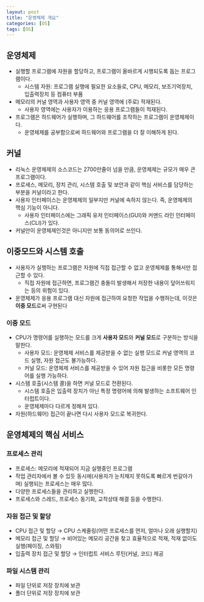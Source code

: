 ```yaml
---
layout: post
title: "운영체제 개요"
categories: [OS]
tags: [OS]
---
```


## 운영체제

- 실행할 프로그램에 자원을 할당하고, 프로그램이 올바르게 시행되도록 돕는 프로그램이다.
  - 시스템 자원: 프로그램 실행에 필요한 요소들로, CPU, 메모리, 보조기억장치, 입출력장치 등 컴퓨터 부품
- 메모리의 커널 영역과 사용자 영역 중 커널 영역에 (주로) 적재된다.
  - 사용자 영역에는 사용자가 이용하는 응용 프로그램들이 적재된다.
- 프로그램은 하드웨어가 실행하며, 그 하드웨어를 조작하는 프로그램이 운영체제이다.
  - 운영체제를 공부함으로써 하드웨어와 프로그램을 더 잘 이해하게 된다.

## 커널

- 리눅스 운영체제의 소스코드는 2700만줄이 넘을 만큼, 운영체제는 규모가 매우 큰 프로그램이다.
- 프로세스, 메모리, 장치 관리, 시스템 호출 및 보안과 같이 핵심 서비스를 담당하는 부분을 커널이라고 한다.
- 사용자 인터페이스는 운영체제의 일부지만 커널에 속하지 않는다. 즉, 운영체제의 핵심 기능이 아니다.
  - 사용자 인터페이스에는 그래픽 유저 인터페이스(GUI)와 커맨드 라인 인터페이스(CLI)가 있다.
- 커널만이 운영체제인것은 아니지만 보통 동의어로 쓰인다.

## 이중모드와 시스템 호출

- 사용자가 실행하는 프로그램은 자원에 직접 접근할 수 없고 운영체제를 통해서만 접근할 수 있다.
  - 직접 자원에 접근하면, 프로그램간 충돌이 발생해서 저장한 내용이 덮어쓰워지는 등의 위험이 있다.
- 운영체제가 응용 프로그램 대신 자원에 접근하여 요청한 작업을 수행하는데, 이것은 **이중 모드**로써 구현된다

### 이중 모드

- CPU가 명령어를 실행하는 모드를 크게 **사용자 모드**와 **커널 모드**로 구분하는 방식을 말한다.
  - 사용자 모드: 운영체제 서비스를 제공받을 수 없는 실행 모드로 커널 영역의 코드 실행, 자원 접근도 불가능하다.
  - 커널 모드: 운영체제 서비스를 제공받을 수 있어 자원 접근을 비롯한 모든 명령어를 실행 가능하다.
- 시스템 호출(시스템 콜)을 하면 커널 모드로 전환된다.
  - 시스템 호출은 입출력 장치가 아닌 특정 명령어에 의해 발생하는 소프트웨어 인터럽트이다.
  - 운영체제마다 다르게 정해져 있다.
- 자원(하드웨어) 접근이 끝나면 다시 사용자 모드로 복귀한다.

## 운영체제의 핵심 서비스

### 프로세스 관리

- 프로세스: 메모리에 적재되어 지금 실행중인 프로그램
- 작업 관리자에서 볼 수 있듯 동시에(사용자가 눈치채지 못하도록 빠르게 번갈아가며) 실행되는 프로세스는 매우 많다.
- 다양한 프로세스들을 관리하고 실행한다.
- 프로세스와 스레드, 프로세스 동기화, 교착상태 해결 등을 수행한다.

### 자원 접근 및 할당

- CPU 접근 및 할당 → CPU 스케줄링(어떤 프로세스를 먼저, 얼마나 오래 실행할지)
- 메모리 접근 및 할당 → 비어있는 메모리 공간을 찾고 효율적으로 적재, 적재 없이도 실행(페이징, 스와핑)
- 입출력 장치 접근 및 할당 → 인터럽트 서비스 루틴(커널, 코드) 제공

### 파일 시스템 관리

- 파일 단위로 저장 장치에 보관
- 폴더 단위로 저장 장치에 보관
